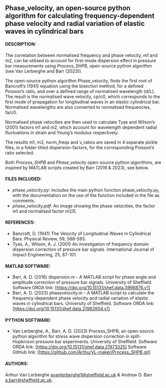 ## Phase_velocity, an open-source python algorithm for calculating frequency-dependent phase velocity and radial variation of elastic waves in cylindrical bars

#### DESCRIPTION: 
The correlation between normalised frequency and phase velocity, m1 and m2, can be utilised to account for first-mode dispersion effect in pressure bar measurements using *Process_SHPB*, open-source python algorithm (see Van Lerberghe and Barr (2023)).

The open-source python algorithm Phase_velocity, finds the first root of Bancroft’s (1941) equation using the bisection method, for a defined Poisson’s ratio, and over a defined range of normalised wavelength (d/L). The result is the normalised wave velocity, cp/c0, which corresponds to the first mode of propagation for longitudinal waves in an elastic cylindrical bar. Normalised wavelengths are also converted to normalised frequencies, fa/c0.

Normalised phase velocities are then used to calculate Tyas and Wilson’s (2001) factors m1 and m2, which account for wavelength dependent radial fluctuations in strain and Young’s modulus respectively.

The results m1, m2, norm_freqs and v_ratios are saved in 4 separate pickle files, in a folder titled dispersion-factors, for the corresponding Poisson’s ratio selected.

Both *Process_SHPB* and *Phase_velocity* open-source python algorithms, are inspired by MATLAB scripts created by Barr (2016 & 2023), see below.

#### FILES INCLUDED:
-	*phase_velocity.py*: Includes the main python function phase_velocity.py, with the documentation on the use of the function included in the file as comments.
-	*phase_velocity.pdf*: An image showing the phase velocities, the factor m1 and normalised factor m2/E.

#### REFERENCES:
-	Bancroft, D. (1941) The Velocity of Longitudinal Waves in Cylindrical Bars. Physical Review, 59, 588-593.
-	Tyas, A., Wilson, A. J. (2001) An investigation of frequency domain dispersion correction of pressure bar signals. International Journal of Impact Engineering, 25, 87-101.

#### MATLAB SOFTWARE:
- Barr, A. D. (2016) dispersion.m - A MATLAB script for phase angle and amplitude correction of pressure bar signals. University of Sheffield.
Software ORDA link: [https://doi.org/10.15131/shef.data.3996876.v1]
- Barr, A. D. (2023) phasevelocity.m - A MATLAB script to calculate the frequency-dependent phase velocity and
radial variation of elastic waves in cylindrical bars. University of Sheffield.
Software ORDA link: [https://doi.org/10.15131/shef.data.21982604.v1]

#### PYTHON SOFTWARE:
- Van Lerberghe, A., Barr, A. D. (2023) Process_SHPB, an open-source python algorithm for stress wave dispersion correction in split-Hopkinson pressure bar experiments. University of Sheffield.
Software ORDA link: [https://doi.org/10.15131/shef.data.21973325]
Software GitHub link: [https://github.com/ArthurVL-maker/Process_SHPB.git]

#### AUTHORS:
Arthur Van Lerberghe <avanlerberghe1@sheffield.ac.uk> & Andrew D. Barr <a.barr@sheffield.ac.uk>.
